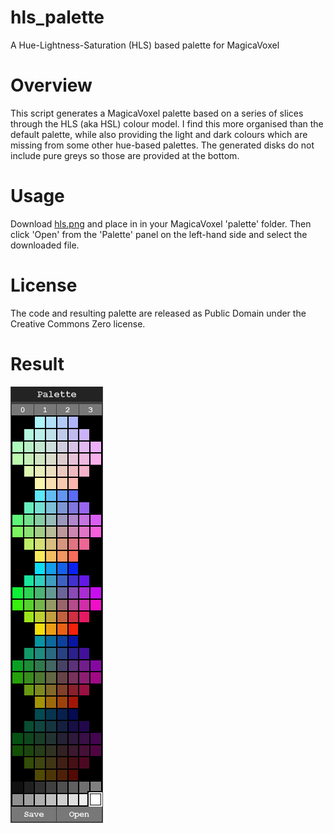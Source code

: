 # hls_palette
A Hue-Lightness-Saturation (HLS) based palette for MagicaVoxel

# Overview
This script generates a MagicaVoxel palette based on a series of slices through the HLS (aka HSL) colour model. I find this more organised than the default palette, while also providing the light and dark colours which are missing from some other hue-based palettes. The generated disks do not include pure greys so those are provided at the bottom.

# Usage
Download [hls.png](/hls.png) and place in in your MagicaVoxel 'palette' folder. Then click 'Open' from the 'Palette' panel on the left-hand side and select the downloaded file.

# License
The code and resulting palette are released as Public Domain under the Creative Commons Zero license.

# Result
![Screenshot](/screenshot.png)
